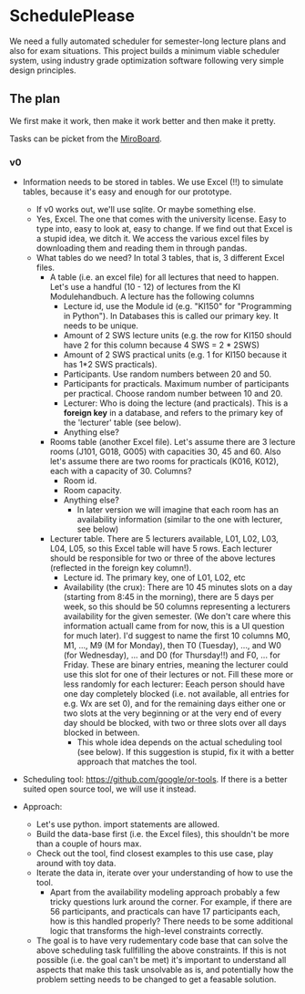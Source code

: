 # SchedulePlease

We need a fully automated scheduler for semester-long lecture plans and also for exam situations. This project builds a minimum viable scheduler system, using industry grade optimization software following very simple design principles.

## The plan

We first make it work, then make it work better and then make it pretty.

Tasks can be picket from the [MiroBoard](https://miro.com/app/board/uXjVNp4_eUU=/).

### v0

- Information needs to be stored in tables. We use Excel (!!) to simulate tables, because it's easy and enough for our prototype.

  - If v0 works out, we'll use sqlite. Or maybe something else.
  - Yes, Excel. The one that comes with the university license. Easy to type into, easy to look at, easy to change. If we find out that Excel is a stupid idea, we ditch it. We access the various excel files by downloading them and reading them in through pandas.
  - What tables do we need? In total 3 tables, that is, 3 different Excel files.
    - A table (i.e. an excel file) for all lectures that need to happen. Let's use a handful (10 - 12) of lectures from the KI Modulehandbuch. A lecture has the following columns
      - Lecture id, use the Module id (e.g. "KI150" for "Programming in Python"). In Databases this is called our primary key. It needs to be unique.
      - Amount of 2 SWS lecture units (e.g. the row for KI150 should have 2 for this column because 4 SWS = 2 \* 2SWS)
      - Amount of 2 SWS practical units (e.g. 1 for KI150 because it has 1\*2 SWS practicals).
      - Participants. Use random numbers between 20 and 50.
      - Participants for practicals. Maximum number of participants per practical. Choose random number between 10 and 20.
      - Lecturer: Who is doing the lecture (and practicals). This is a **foreign key** in a database, and refers to the primary key of the 'lecturer' table (see below).
      - Anything else?
    - Rooms table (another Excel file). Let's assume there are 3 lecture rooms (J101, G018, G005) with capacities 30, 45 and 60. Also let's assume there are two rooms for practicals (K016, K012), each with a capacity of 30. Columns?
      - Room id.
      - Room capacity.
      - Anything else?
        - In later version we will imagine that each room has an availability information (similar to the one with lecturer, see below)
    - Lecturer table. There are 5 lecturers available, L01, L02, L03, L04, L05, so this Excel table will have 5 rows. Each lecturer should be responsible for two or three of the above lectures (reflected in the foreign key column!).
      - Lecture id. The primary key, one of L01, L02, etc
      - Availability (the crux): There are 10 45 minutes slots on a day (starting from 8:45 in the morning), there are 5 days per week, so this should be 50 columns representing a lecturers availability for the given semester. (We don't care where this information actuall came from for now, this is a UI question for much later). I'd suggest to name the first 10 columns M0, M1, ..., M9 (M for Monday), then T0 (Tuesday), ..., and W0 (for Wednesday), ... and D0 (for Thursday!!) and F0, ... for Friday. These are binary entries, meaning the lecturer could use this slot for one of their lectures or not. Fill these more or less randomly for each lecturer: Eeach person should have one day completely blocked (i.e. not available, all entries for e.g. Wx are set 0), and for the remaining days either one or two slots at the very beginning or at the very end of every day should be blocked, with two or three slots over all days blocked in between.
        - This whole idea depends on the actual scheduling tool (see below). If this suggestion is stupid, fix it with a better approach that matches the tool.

- Scheduling tool: https://github.com/google/or-tools. If there is a better suited open source tool, we will use it instead.

- Approach:
  - Let's use python. import statements are allowed.
  - Build the data-base first (i.e. the Excel files), this shouldn't be more than a couple of hours max.
  - Check out the tool, find closest examples to this use case, play around with toy data.
  - Iterate the data in, iterate over your understanding of how to use the tool.
    - Apart from the availability modeling approach probably a few tricky questions lurk around the corner. For example, if there are 56 participants, and practicals can have 17 participants each, how is this handled properly? There needs to be some additional logic that transforms the high-level constraints correctly.
  - The goal is to have very rudementary code base that can solve the above scheduling task fullfilling the above constraints. If this is not possible (i.e. the goal can't be met) it's important to understand all aspects that make this task unsolvable as is, and potentially how the problem setting needs to be changed to get a feasable solution.

